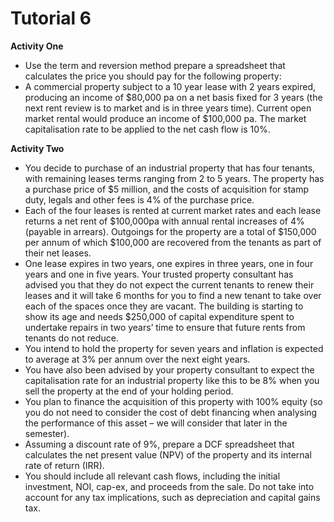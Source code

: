 # Tutorial 6

**Activity One**
- Use the term and reversion method prepare a spreadsheet that calculates the price you should pay for the following property:
- A commercial property subject to a 10 year lease with 2 years expired, producing an income of $80,000 pa on a net basis fixed for 3 years (the next rent review is to market and is in three years time). Current open market rental would produce an income of $100,000 pa. The market capitalisation rate to be applied to the net cash flow is 10%.

**Activity Two**
- You decide to purchase of an industrial property that has four tenants, with remaining leases terms ranging from 2 to 5 years. The property has a purchase price of $5 million, and the costs of acquisition for stamp duty, legals and other fees is 4% of the purchase price.
- Each of the four leases is rented at current market rates and each lease returns a net rent of $100,000pa with annual rental increases of 4% (payable in arrears). Outgoings for the property are a total of $150,000 per annum of which $100,000 are recovered from the tenants as part of their net leases.
- One lease expires in two years, one expires in three years, one in four years and one in five years. Your trusted property consultant has advised you that they do not expect the current tenants to renew their leases and it will take 6 months for you to find a new tenant to take over each of the spaces once they are vacant.
The building is starting to show its age and needs $250,000 of capital expenditure spent to undertake repairs in two years’ time to ensure that future rents from tenants do not reduce.
- You intend to hold the property for seven years and inflation is expected to average at 3% per annum over the next eight years.
- You have also been advised by your property consultant to expect the capitalisation rate for an industrial property like this to be 8% when you sell the property at the end of your holding period.
- You plan to finance the acquisition of this property with 100% equity (so you do not need to consider the cost of debt financing when analysing the performance of this asset – we will consider that later in the semester).
- Assuming a discount rate of 9%, prepare a DCF spreadsheet that calculates the net present value (NPV) of the property and its internal rate of return (IRR).
- You should include all relevant cash flows, including the initial investment, NOI, cap-ex, and proceeds from the sale. Do not take into account for any tax implications, such as depreciation and capital gains tax.